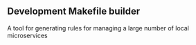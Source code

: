 ## Development Makefile builder
A tool for generating rules for managing a large number of local microservices
